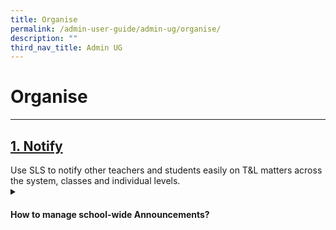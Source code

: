 ```yaml
---
title: Organise
permalink: /admin-user-guide/admin-ug/organise/
description: ""
third_nav_title: Admin UG
---
```

<h1>Organise</h1>
<hr>
<h2><a id="notify" target="_blank" href="../admin-user-guide/notify/index/">1. Notify</a></h2>
Use SLS to notify other teachers and students easily on T&amp;L matters across the system, classes and individual levels.

<details>
 <summary><h4>How to manage school-wide Announcements?</h4></summary>

<ul>
  <li><a target="_blank" href="../admin-user-guide/notify/manage-school-announcements/">Manage School Announcements (Enhanced)</a></li>
</ul>
</details>